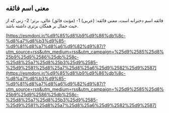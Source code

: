 ## معنی اسم فائقه


فائقه اسم دخترانه است، معنی فائقه: (عربی) 1- (مؤنث فائق) عالی، برتر؛ 2- زنی که از حیث جمال بر همگان برتری داشته باشد.

[https://esmdoni.ir/%d9%85%d8%b9%d9%86%db%8c-%d8%a7%d8%b3%d9%85-%d9%81%d8%a7%d8%a6%d9%82%d9%87/?utm_source=rss&utm_medium=rss&utm_campaign=%25d9%2585%25d8%25b9%25d9%2586%25db%258c-%25d8%25a7%25d8%25b3%25d9%2585-%25d9%2581%25d8%25a7%25d8%25a6%25d9%2582%25d9%2587](https://esmdoni.ir/%d9%85%d8%b9%d9%86%db%8c-%d8%a7%d8%b3%d9%85-%d9%81%d8%a7%d8%a6%d9%82%d9%87/?utm_source=rss&utm_medium=rss&utm_campaign=%25d9%2585%25d8%25b9%25d9%2586%25db%258c-%25d8%25a7%25d8%25b3%25d9%2585-%25d9%2581%25d8%25a7%25d8%25a6%25d9%2582%25d9%2587) 